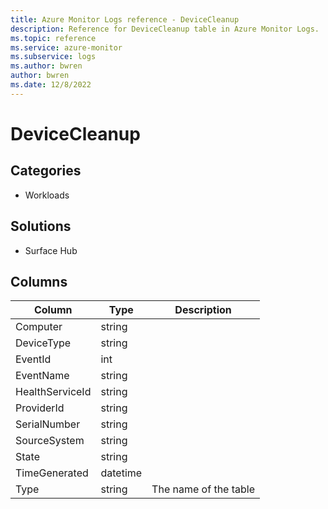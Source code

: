 ```yaml
---
title: Azure Monitor Logs reference - DeviceCleanup
description: Reference for DeviceCleanup table in Azure Monitor Logs.
ms.topic: reference
ms.service: azure-monitor
ms.subservice: logs
ms.author: bwren
author: bwren
ms.date: 12/8/2022
---
```


# DeviceCleanup

 

## Categories

- Workloads
## Solutions

- Surface Hub




## Columns

| Column | Type | Description |
| --- | --- | --- |
| Computer | string |  |
| DeviceType | string |  |
| EventId | int |  |
| EventName | string |  |
| HealthServiceId | string |  |
| ProviderId | string |  |
| SerialNumber | string |  |
| SourceSystem | string |  |
| State | string |  |
| TimeGenerated | datetime |  |
| Type | string | The name of the table |

